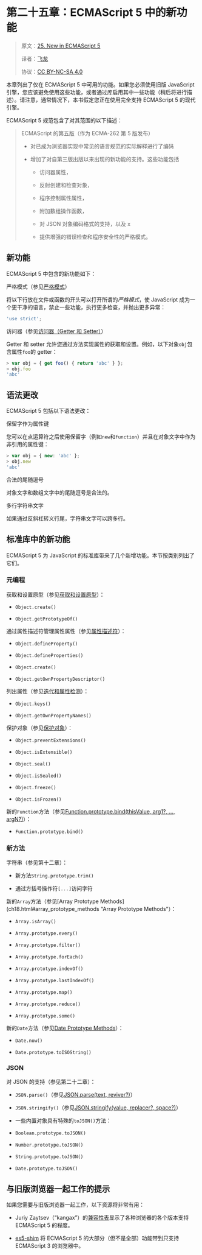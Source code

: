 # 第二十五章：ECMAScript 5 中的新功能

> 原文：[25. New in ECMAScript 5](https://exploringjs.com/es5/ch25.html)
> 
> 译者：[飞龙](https://github.com/wizardforcel)
> 
> 协议：[CC BY-NC-SA 4.0](https://creativecommons.org/licenses/by-nc-sa/4.0/)


本章列出了仅在 ECMAScript 5 中可用的功能。如果您必须使用旧版 JavaScript 引擎，您应该避免使用这些功能，或者通过库启用其中一些功能（稍后将进行描述）。请注意，通常情况下，本书假定您正在使用完全支持 ECMAScript 5 的现代引擎。

ECMAScript 5 规范包含了对其范围的以下描述：

> ECMAScript 的第五版（作为 ECMA-262 第 5 版发布）
>
> +   对已成为浏览器实现中常见的语言规范的实际解释进行了编码
> 
> +   增加了对自第三版出版以来出现的新功能的支持。这些功能包括
> 
>     +   访问器属性，
> 
>     +   反射创建和检查对象，
> 
>     +   程序控制属性属性，
> 
>     +   附加数组操作函数，
> 
>     +   对 JSON 对象编码格式的支持，以及 x
> 
>     +   提供增强的错误检查和程序安全性的严格模式。

## 新功能

ECMAScript 5 中包含的新功能如下：

严格模式（参见[严格模式](ch07.html#strict_mode "严格模式")）

将以下行放在文件或函数的开头可以打开所谓的*严格模式*，使 JavaScript 成为一个更干净的语言，禁止一些功能，执行更多检查，并抛出更多异常：

```js
'use strict';
```

访问器（参见[访问器（Getter 和 Setter）](ch17_split_000.html#getters_setters "访问器（Getter 和 Setter）")）

Getter 和 setter 允许您通过方法实现属性的获取和设置。例如，以下对象`obj`包含属性`foo`的 getter：

```js
> var obj = { get foo() { return 'abc' } };
> obj.foo
'abc'
```

## 语法更改

ECMAScript 5 包括以下语法更改：

保留字作为属性键

您可以在点运算符之后使用保留字（例如`new`和`function`）并且在对象文字中作为非引用的属性键：

```js
> var obj = { new: 'abc' };
> obj.new
'abc'
```

合法的尾随逗号

对象文字和数组文字中的尾随逗号是合法的。

多行字符串文字

如果通过反斜杠转义行尾，字符串文字可以跨多行。

## 标准库中的新功能

ECMAScript 5 为 JavaScript 的标准库带来了几个新增功能。本节按类别列出了它们。

### 元编程

获取和设置原型（参见[获取和设置原型](ch17_split_000.html#get_set_prototype "获取和设置原型")）：

+   `Object.create()`

+   `Object.getPrototypeOf()`

通过属性描述符管理属性属性（参见[属性描述符](ch17_split_000.html#property_descriptors "属性描述符")）：

+   `Object.defineProperty()`

+   `Object.defineProperties()`

+   `Object.create()`

+   `Object.getOwnPropertyDescriptor()`

列出属性（参见[迭代和属性检测](ch17_split_000.html#iterate_and_detect_properties "迭代和属性检测")）：

+   `Object.keys()`

+   `Object.getOwnPropertyNames()`

保护对象（参见[保护对象](ch17_split_001.html#protecting_objects "保护对象")）：

+   `Object.preventExtensions()`

+   `Object.isExtensible()`

+   `Object.seal()`

+   `Object.isSealed()`

+   `Object.freeze()`

+   `Object.isFrozen()`

新的`Function`方法（参见[Function.prototype.bind(thisValue, arg1?, ..., argN?)](ch17_split_000.html#Function.prototype.bind "Function.prototype.bind(thisValue, arg1?, ..., argN?)")）：

+   `Function.prototype.bind()`

### 新方法

字符串（参见第十二章）：

+   新方法`String.prototype.trim()`

+   通过方括号操作符`[...]`访问字符

新的`Array`方法（参见[Array Prototype Methods](ch18.html#array_prototype_methods "Array Prototype Methods"）：

+   `Array.isArray()`

+   `Array.prototype.every()`

+   `Array.prototype.filter()`

+   `Array.prototype.forEach()`

+   `Array.prototype.indexOf()`

+   `Array.prototype.lastIndexOf()`

+   `Array.prototype.map()`

+   `Array.prototype.reduce()`

+   `Array.prototype.some()`

新的`Date`方法（参见[Date Prototype Methods](ch20.html#date_prototype_methods "Date Prototype Methods")）：

+   `Date.now()`

+   `Date.prototype.toISOString()`

### JSON

对 JSON 的支持（参见第二十二章）：

+   `JSON.parse()`（参见[JSON.parse(text, reviver?)](ch22.html#JSON.parse "JSON.parse(text, reviver?)")）

+   `JSON.stringify()`（参见[JSON.stringify(value, replacer?, space?)](ch22.html#JSON.stringify "JSON.stringify(value, replacer?, space?)")）

+   一些内置对象具有特殊的`toJSON()`方法：

+   `Boolean.prototype.toJSON()`

+   `Number.prototype.toJSON()`

+   `String.prototype.toJSON()`

+   `Date.prototype.toJSON()`

## 与旧版浏览器一起工作的提示

如果您需要与旧版浏览器一起工作，以下资源将非常有用：

+   Juriy Zaytsev（“kangax”）的[兼容性表](http://kangax.github.io/es5-compat-table/)显示了各种浏览器的各个版本支持 ECMAScript 5 的程度。

+   [es5-shim](https://github.com/kriskowal/es5-shim/) 将 ECMAScript 5 的大部分（但不是全部）功能带到只支持 ECMAScript 3 的浏览器中。
